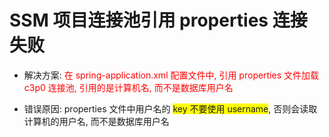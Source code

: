 # SSM 项目连接池引用 properties 连接失败

* 解决方案: <span style='color: red'>在 spring-application.xml 配置文件中, 引用 properties 文件加载 c3p0 连接池, 引用的是计算机名, 而不是数据库用户名</span>

* 错误原因: properties 文件中用户名的 <span style='background: yellow'>key 不要使用 username</span>, 否则会读取计算机的用户名, 而不是数据库用户名
